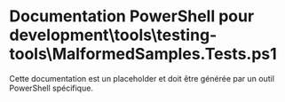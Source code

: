 # Documentation PowerShell pour development\tools\testing-tools\MalformedSamples.Tests.ps1

Cette documentation est un placeholder et doit être générée par un outil PowerShell spécifique.
